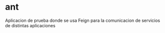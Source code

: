 # ant
Aplicacion de prueba donde se usa Feign para la comunicacion de servicios de distintas aplicaciones

